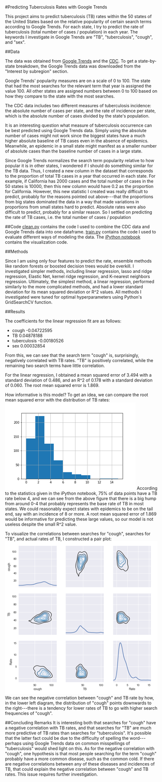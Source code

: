 #Predicting Tuberculosis Rates with Google Trends

This project aims to predict tuberculosis (TB) rates within the 50 states of the United States based on the relative popularity of certain search terms according to Google Trends. For each state, I try to predict the rate of tuberculosis (total number of cases / population) in each year. The keywords I investigate in Google Trends are "TB", "tuberculosis", "cough", and "sex".

##Data

The data was obtained from [Google Trends](https://www.google.com/trends/) and the [CDC](https://gis.cdc.gov/grasp/nchhstpatlas/tables.html). To get a state-by-state breakdown, the Google Trends data was downloaded from the "Interest by subregion" section.

Google Trends' popularity measures are on a scale of 0 to 100. The state that had the most searches for the relevant term that year is assigned the value 100. All other states are assigned numbers between 0 to 100 based on how they compare to the state with the most searches.

The CDC data includes two different measures of tuberculosis incidence: the absolute number of cases per state, and the rate of incidence per state, which is the absolute number of cases divided by the state's population.

It is an interesting question what measure of tuberculosis occurrence can be best predicted using Google Trends data. Simply using the absolute number of cases might not work since the biggest states have a much higher absolute baseline of TB cases even in the absence of epidemics. Meanwhile, an epidemic in a small state might manifest as a smaller number of absolute cases than the baseline number of cases in a large state.

Since Google Trends normalizes the search term popularity relative to how popular it is in other states, I wondered if I should do something similar for the TB data. Thus, I created a new column in the dataset that corresponds to the proportion of total TB cases in a year that occurred in each state. For example, if California has 2000 cases and the total number of cases in the 50 states is 10000, then this new column would have 0.2 as the proportion for California. However, this new statistic I created was really difficult to predict, probably for the reasons pointed out above---that the proportions from big states dominated the data in a way that made variations in proportions from small states hard to predict. Absolute rates were also difficult to predict, probably for a similar reason. So I settled on predicting the rate of TB cases, i.e. the total number of cases / population

##Code
[clean.py](clean.py) contains the code I used to combine the CDC data and Google Trends data into one dataframe. [train.py](train.py) contains the code I used to evaluate different ways of modeling the data. The [iPython notebook](visualization.ipynb) contains the visualization code.

##Methods

Since I am using only four features to predict the rate, ensemble methods like random forests or boosted decision trees would be overkill. I investigated simpler methods, including linear regression, lasso and ridge regression, Elastic Net, kernel ridge regression, and K-nearest neighbors regression. Ultimately, the simplest method, a linear regression, performed similarly to the more complicated methods, and had a lower standard deviation for its mean squared deviation or R^2 values. All methods I investigated were tuned for optimal hyperparameters using Python's GridSearchCV function.

##Results

The coefficients for the linear regression fit are as follows:

* cough -0.04722595
* TB 0.04878188
* tuberculosis -0.00180526
* sex 0.00032854

From this, we can see that the search term "cough" is, surprisingly, negatively correlated with TB rates. "TB" is positively correlated, while the remaining two search terms have little correlation.

For the linear regression, I obtained a mean squared error of 3.494 with a standard deviation of 0.486, and an R^2 of 0.178 with a standard deviation of 0.060. The root mean squared error is 1.869.

How informative is this model? To get an idea, we can compare the root mean squared error with the distribution of TB rates:
![Rate Distribution](rate_distribution.png)
According to the statistics given in the iPython notebook, 75% of data points have a TB rate below 4, and we can see from the above figure that there is a big hump from around 0-4 that probably represents the base rate of TB in most states.  We could reasonably expect states with epidemics to be on the tail end, say with an incidence of 8 or more. A root mean squared error of 1.869 would be informative for predicting these large values, so our model is not useless despite the small R^2 value.

To visualize the correlations between searches for "cough", searches for "TB", and actual rates of TB, I constructed a pair plot:
![3-Way Correlations](kde_pairplot.png)
We can see the negative correlation between "cough" and TB rate by how, in the lower left diagram, the distribution of "cough" points downwards to the right---there is a tendency for lower rates of TB to go with higher search frequencies of "cough".

##Concluding Remarks
It is interesting both that searches for "cough" have a negative correlation with TB rates, and that searches for "TB" are much more predictive of TB rates than searches for "tuberculosis". It's possible that the latter fact could be due to the difficulty of spelling the word---perhaps using Google Trends data on common misspellings of "tuberculosis" would shed light on this. As for the negative correlation with "cough", one hypothesis is that most people searching for the term "cough" probably have a more common disease, such as the common cold. If there are negative correlations between any of these diseases and incidences of TB, that could explain the negative correlation between "cough" and TB rates. This issue requires further investigation.
